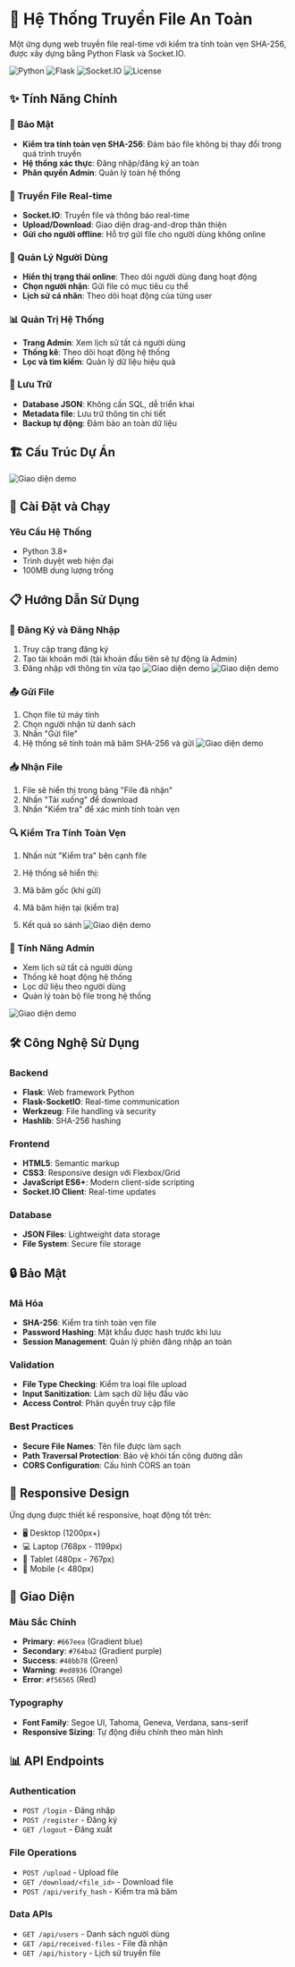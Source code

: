 # 🚀 Hệ Thống Truyền File An Toàn

Một ứng dụng web truyền file real-time với kiểm tra tính toàn vẹn SHA-256, được xây dựng bằng Python Flask và Socket.IO.

![Python](https://img.shields.io/badge/Python-3.8+-blue.svg)
![Flask](https://img.shields.io/badge/Flask-2.3+-green.svg)
![Socket.IO](https://img.shields.io/badge/Socket.IO-5.3+-orange.svg)
![License](https://img.shields.io/badge/License-MIT-yellow.svg)

## ✨ Tính Năng Chính

### 🔐 Bảo Mật
- **Kiểm tra tính toàn vẹn SHA-256**: Đảm bảo file không bị thay đổi trong quá trình truyền
- **Hệ thống xác thực**: Đăng nhập/đăng ký an toàn
- **Phân quyền Admin**: Quản lý toàn hệ thống

### 📡 Truyền File Real-time
- **Socket.IO**: Truyền file và thông báo real-time
- **Upload/Download**: Giao diện drag-and-drop thân thiện
- **Gửi cho người offline**: Hỗ trợ gửi file cho người dùng không online

### 👥 Quản Lý Người Dùng
- **Hiển thị trạng thái online**: Theo dõi người dùng đang hoạt động
- **Chọn người nhận**: Gửi file có mục tiêu cụ thể
- **Lịch sử cá nhân**: Theo dõi hoạt động của từng user

### 📊 Quản Trị Hệ Thống
- **Trang Admin**: Xem lịch sử tất cả người dùng
- **Thống kê**: Theo dõi hoạt động hệ thống
- **Lọc và tìm kiếm**: Quản lý dữ liệu hiệu quả

### 💾 Lưu Trữ
- **Database JSON**: Không cần SQL, dễ triển khai
- **Metadata file**: Lưu trữ thông tin chi tiết
- **Backup tự động**: Đảm bảo an toàn dữ liệu

## 🏗️ Cấu Trúc Dự Án
![Giao diện demo](/CayThuMuc.png)

## 🚀 Cài Đặt và Chạy

### Yêu Cầu Hệ Thống
- Python 3.8+
- Trình duyệt web hiện đại
- 100MB dung lượng trống

## 📋 Hướng Dẫn Sử Dụng

### 🔑 Đăng Ký và Đăng Nhập

1. Truy cập trang đăng ký
2. Tạo tài khoản mới (tài khoản đầu tiên sẽ tự động là Admin)
3. Đăng nhập với thông tin vừa tạo
![Giao diện demo](/DangNhap.png)
![Giao diện demo](/DangKy.png)


### 📤 Gửi File

1. Chọn file từ máy tính
2. Chọn người nhận từ danh sách
3. Nhấn "Gửi file"
4. Hệ thống sẽ tính toán mã băm SHA-256 và gửi
![Giao diện demo](/TongQuanHeThong.png)


### 📥 Nhận File

1. File sẽ hiển thị trong bảng "File đã nhận"
2. Nhấn "Tải xuống" để download
3. Nhấn "Kiểm tra" để xác minh tính toàn vẹn


### 🔍 Kiểm Tra Tính Toàn Vẹn

1. Nhấn nút "Kiểm tra" bên cạnh file
2. Hệ thống sẽ hiển thị:

1. Mã băm gốc (khi gửi)
2. Mã băm hiện tại (kiểm tra)
3. Kết quả so sánh
![Giao diện demo](/KiemTraFile.png)




### 👑 Tính Năng Admin

- Xem lịch sử tất cả người dùng
- Thống kê hoạt động hệ thống
- Lọc dữ liệu theo người dùng
- Quản lý toàn bộ file trong hệ thống

![Giao diện demo](/LichSuQuanTri.png)

## 🛠️ Công Nghệ Sử Dụng

### Backend

- **Flask**: Web framework Python
- **Flask-SocketIO**: Real-time communication
- **Werkzeug**: File handling và security
- **Hashlib**: SHA-256 hashing


### Frontend

- **HTML5**: Semantic markup
- **CSS3**: Responsive design với Flexbox/Grid
- **JavaScript ES6+**: Modern client-side scripting
- **Socket.IO Client**: Real-time updates


### Database

- **JSON Files**: Lightweight data storage
- **File System**: Secure file storage


## 🔒 Bảo Mật

### Mã Hóa

- **SHA-256**: Kiểm tra tính toàn vẹn file
- **Password Hashing**: Mật khẩu được hash trước khi lưu
- **Session Management**: Quản lý phiên đăng nhập an toàn


### Validation

- **File Type Checking**: Kiểm tra loại file upload
- **Input Sanitization**: Làm sạch dữ liệu đầu vào
- **Access Control**: Phân quyền truy cập file


### Best Practices

- **Secure File Names**: Tên file được làm sạch
- **Path Traversal Protection**: Bảo vệ khỏi tấn công đường dẫn
- **CORS Configuration**: Cấu hình CORS an toàn


## 📱 Responsive Design

Ứng dụng được thiết kế responsive, hoạt động tốt trên:

- 🖥️ Desktop (1200px+)
- 💻 Laptop (768px - 1199px)
- 📱 Tablet (480px - 767px)
- 📱 Mobile (< 480px)


## 🎨 Giao Diện

### Màu Sắc Chính

- **Primary**: `#667eea` (Gradient blue)
- **Secondary**: `#764ba2` (Gradient purple)
- **Success**: `#48bb78` (Green)
- **Warning**: `#ed8936` (Orange)
- **Error**: `#f56565` (Red)


### Typography

- **Font Family**: Segoe UI, Tahoma, Geneva, Verdana, sans-serif
- **Responsive Sizing**: Tự động điều chỉnh theo màn hình

## 📊 API Endpoints

### Authentication

- `POST /login` - Đăng nhập
- `POST /register` - Đăng ký
- `GET /logout` - Đăng xuất


### File Operations

- `POST /upload` - Upload file
- `GET /download/<file_id>` - Download file
- `POST /api/verify_hash` - Kiểm tra mã băm


### Data APIs

- `GET /api/users` - Danh sách người dùng
- `GET /api/received-files` - File đã nhận
- `GET /api/history` - Lịch sử truyền file


